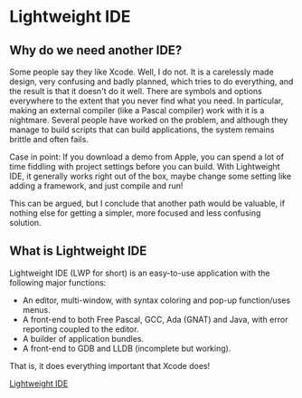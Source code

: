 # Lightweight IDE

## Why do we need another IDE?

Some people say they like Xcode. Well, I do not. It is a carelessly made design, very confusing and badly planned, which tries to do everything, and the result is that it doesn't do it well. There are symbols and options everywhere to the extent that you never find what you need. In particular, making an external compiler (like a Pascal compiler) work with it is a nightmare. Several people have worked on the problem, and although they manage to build scripts that can build applications, the system remains brittle and often fails.

Case in point: If you download a demo from Apple, you can spend a lot of time fiddling with project settings before you can build. With Lightweight IDE, it generally works right out of the box, maybe change some setting like adding a framework, and just compile and run!

This can be argued, but I conclude that another path would be valuable, if nothing else for getting a simpler, more focused and less confusing solution.

## What is Lightweight IDE

Lightweight IDE (LWP for short) is an easy-to-use application with the following major functions:
+ An editor, multi-window, with syntax coloring and pop-up function/uses menus.
+ A front-end to both Free Pascal, GCC, Ada (GNAT) and Java, with error reporting coupled to the editor.
+ A builder of application bundles.
+ A front-end to GDB and LLDB (incomplete but working).

That is, it does everything important that Xcode does!

[Lightweight IDE](http://www.ragnemalm.se/lightweight/)